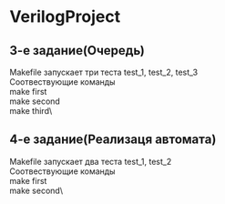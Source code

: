 # VerilogProject
## 3-е задание(Очередь)
Makefile запускает три теста test_1, test_2, test_3\
Соотвествующие команды\
make first\
make second\
make third\
## 4-е задание(Реализаця автомата) 
Makefile запускает два теста test_1, test_2\
Соотвествующие команды\
make first\
make second\

